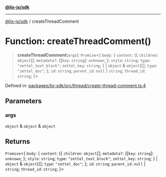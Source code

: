 [**@lix-js/sdk**](../README.md)

***

[@lix-js/sdk](../README.md) / createThreadComment

# Function: createThreadComment()

> **createThreadComment**(`args`): `Promise`\<\{ `body`: \{ `content`: (\{ `children`: `object`[]; `metadata?`: \{[`key`: `string`]: `unknown`; \}; `style`: `string`; `type`: `"zettel_text_block"`; `zettel_key`: `string`; \} \| `object` & `object`)[]; `type`: `"zettel_doc"`; \}; `id`: `string`; `parent_id`: `null` \| `string`; `thread_id`: `string`; \}\>

Defined in: [packages/lix-sdk/src/thread/create-thread-comment.ts:4](https://github.com/opral/monorepo/blob/985ffce1eb6542fd7d2a659b02ab83cb2ccd8d57/packages/lix-sdk/src/thread/create-thread-comment.ts#L4)

## Parameters

### args

`object` & `object` & `object`

## Returns

`Promise`\<\{ `body`: \{ `content`: (\{ `children`: `object`[]; `metadata?`: \{[`key`: `string`]: `unknown`; \}; `style`: `string`; `type`: `"zettel_text_block"`; `zettel_key`: `string`; \} \| `object` & `object`)[]; `type`: `"zettel_doc"`; \}; `id`: `string`; `parent_id`: `null` \| `string`; `thread_id`: `string`; \}\>
